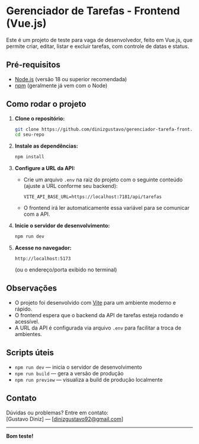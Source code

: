 # Gerenciador de Tarefas - Frontend (Vue.js)

Este é um projeto de teste para vaga de desenvolvedor, feito em Vue.js, que permite criar, editar, listar e excluir tarefas, com controle de datas e status.

## Pré-requisitos

- [Node.js](https://nodejs.org/) (versão 18 ou superior recomendada)
- [npm](https://www.npmjs.com/) (geralmente já vem com o Node)

## Como rodar o projeto

1. **Clone o repositório:**

   ```bash
   git clone https://github.com/dinizgustavo/gerenciador-tarefa-front.git
   cd seu-repo
   ```

2. **Instale as dependências:**

   ```bash
   npm install
   ```

3. **Configure a URL da API:**

   - Crie um arquivo `.env` na raiz do projeto com o seguinte conteúdo (ajuste a URL conforme seu backend):

     ```
     VITE_API_BASE_URL=https://localhost:7181/api/tarefas
     ```

   - O frontend irá ler automaticamente essa variável para se comunicar com a API.

4. **Inicie o servidor de desenvolvimento:**

   ```bash
   npm run dev
   ```

5. **Acesse no navegador:**

   ```
   http://localhost:5173
   ```
   (ou o endereço/porta exibido no terminal)

## Observações

- O projeto foi desenvolvido com [Vite](https://vitejs.dev/) para um ambiente moderno e rápido.
- O frontend espera que o backend da API de tarefas esteja rodando e acessível.
- A URL da API é configurada via arquivo `.env` para facilitar a troca de ambientes.

## Scripts úteis

- `npm run dev` — inicia o servidor de desenvolvimento
- `npm run build` — gera a versão de produção
- `npm run preview` — visualiza a build de produção localmente

## Contato

Dúvidas ou problemas? Entre em contato:  
[Gustavo Diniz] — [dinizgustavo92@gmail.com]

---

**Bom teste!**
